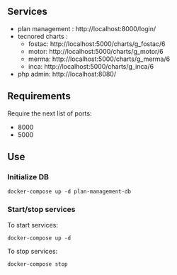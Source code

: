 ## Services

- plan management : http://localhost:8000/login/
- tecnored charts : 
    - fostac: http://localhost:5000/charts/g_fostac/6
    - motor: http://localhost:5000/charts/g_motor/6
    - merma: http://localhost:5000/charts/g_merma/6
    - inca: http://localhost:5000/charts/g_inca/6
- php admin: http://localhost:8080/

## Requirements

Require the next list of ports:

- 8000
- 5000


## Use

### Initialize DB

```
docker-compose up -d plan-management-db
```

### Start/stop services

To start services: 

```
docker-compose up -d
```

To stop services:

```
docker-compose stop
```

